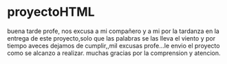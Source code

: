 # proyectoHTML
buena tarde profe, nos excusa a mi compañero y a mi por la tardanza en la entrega de este proyecto,solo que las palabras se las lleva el viento y por tiempo aveces dejamos de cumplir,,mil excusas profe...le envio el proyecto como se alcanzo a realizar. muchas gracias por la comprension y atencion.
